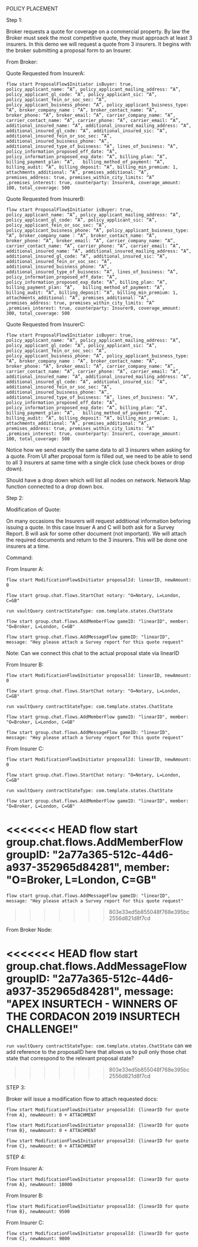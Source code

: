 POLICY PLACEMENT

Step 1:

Broker requests a quote for coverage on a commercial property.  By law the Broker must seek the most competitive quote, they must approach at least 3 insurers.  In this demo we will request a quote from 3 insurers.  It begins with the broker submitting a proposal form to an Insurer.

From Broker:

Quote Requested from InsurerA:

```flow start ProposalFlow$Initiator isBuyer: true, policy_applicant_name: “A”, policy_applicant_mailing_address: “A”, policy_applicant_gl_code: “A”, policy_applicant_sic: “A”, policy_applicant_fein_or_soc_sec: “A”, policy_applicant_buisness_phone: “A”, policy_applicant_buisness_type: “A”, broker_company_name : “A”, broker_contact_name: “A”, broker_phone: “A”, broker_email: “A”, carrier_company_name: “A”, carrier_contact_name: “A”, carrier_phone: “A”, carrier_email: “A”, additional_insured_name: “A”, additional_insured_mailing_address: “A”, additional_insured_gl_code: “A”, additional_insured_sic: “A”, additional_insured_fein_or_soc_sec: “A”, additional_insured_buisness_phone: “A”, additional_insured_type_of_buisness: “A”, lines_of_business: “A”, policy_information_proposed_eff_date: “A”, policy_information_proposed_exp_date: “A”, billing_plan: “A”, billing_payment_plan: “A”,   billing_method_of_payment: “A”, billing_audit: “A”, billing_deposit: “A”, billing_min_premium: 1, attachments_additional: “A”, premises_additional: “A”, premises_address: true, premises_within_city_limits: “A” ,premises_interest: true, counterparty: InsurerA, coverage_amount: 100, total_coverage: 500```


Quote Requested from InsurerB:


```flow start ProposalFlow$Initiator isBuyer: true, policy_applicant_name: “A”, policy_applicant_mailing_address: “A”, policy_applicant_gl_code: “A”, policy_applicant_sic: “A”, policy_applicant_fein_or_soc_sec: “A”, policy_applicant_buisness_phone: “A”, policy_applicant_buisness_type: “A”, broker_company_name : “A”, broker_contact_name: “A”, broker_phone: “A”, broker_email: “A”, carrier_company_name: “A”, carrier_contact_name: “A”, carrier_phone: “A”, carrier_email: “A”, additional_insured_name: “A”, additional_insured_mailing_address: “A”, additional_insured_gl_code: “A”, additional_insured_sic: “A”, additional_insured_fein_or_soc_sec: “A”, additional_insured_buisness_phone: “A”, additional_insured_type_of_buisness: “A”, lines_of_business: “A”, policy_information_proposed_eff_date: “A”, policy_information_proposed_exp_date: “A”, billing_plan: “A”, billing_payment_plan: “A”,   billing_method_of_payment: “A”, billing_audit: “A”, billing_deposit: “A”, billing_min_premium: 1, attachments_additional: “A”, premises_additional: “A”, premises_address: true, premises_within_city_limits: “A” ,premises_interest: true, counterparty: InsurerB, coverage_amount: 300, total_coverage: 500```


Quote Requested from InsurerC:


```flow start ProposalFlow$Initiator isBuyer: true, policy_applicant_name: “A”, policy_applicant_mailing_address: “A”, policy_applicant_gl_code: “A”, policy_applicant_sic: “A”, policy_applicant_fein_or_soc_sec: “A”, policy_applicant_buisness_phone: “A”, policy_applicant_buisness_type: “A”, broker_company_name : “A”, broker_contact_name: “A”, broker_phone: “A”, broker_email: “A”, carrier_company_name: “A”, carrier_contact_name: “A”, carrier_phone: “A”, carrier_email: “A”, additional_insured_name: “A”, additional_insured_mailing_address: “A”, additional_insured_gl_code: “A”, additional_insured_sic: “A”, additional_insured_fein_or_soc_sec: “A”, additional_insured_buisness_phone: “A”, additional_insured_type_of_buisness: “A”, lines_of_business: “A”, policy_information_proposed_eff_date: “A”, policy_information_proposed_exp_date: “A”, billing_plan: “A”, billing_payment_plan: “A”,   billing_method_of_payment: “A”, billing_audit: “A”, billing_deposit: “A”, billing_min_premium: 1, attachments_additional: “A”, premises_additional: “A”, premises_address: true, premises_within_city_limits: “A” ,premises_interest: true, counterparty: InsurerC, coverage_amount: 100, total_coverage: 500```


Notice how we send exactly the same data to all 3 insurers when asking for a quote.  From UI after proposal form is filled out, we need to be able to send to all 3 insurers at same time with a single click (use check boxes or drop down).

Should have a drop down which will list all nodes on network.  Network Map function connected to a drop down box.

Step 2:

Modification of Quote:

On many occasions the Insurers will request additional information beforing issuing a quote.  In this case Insuer A and C will both ask for a Survey Report.  B will ask for some other document (not important).  We will attach the required documents and return to the 3 insurers.  This will be done one insurers at a time.


Command:

From Insurer A:

```flow start ModificationFlow$Initiator proposalId: linearID, newAmount: 0```

```flow start group.chat.flows.StartChat notary: "O=Notary, L=London, C=GB"```

```run vaultQuery contractStateType: com.template.states.ChatState```

```flow start group.chat.flows.AddMemberFlow gameID: "linearID", member: "O=Broker, L=London, C=GB"```

```flow start group.chat.flows.AddMessageFlow gameID: "linearID", message: "Hey please attach a Survey report for this quote request"```


Note: Can we connect this chat to the actual proposal state via linearID

From Insurer B:

```flow start ModificationFlow$Initiator proposalId: linearID, newAmount: 0```

```flow start group.chat.flows.StartChat notary: "O=Notary, L=London, C=GB"```

```run vaultQuery contractStateType: com.template.states.ChatState```

```flow start group.chat.flows.AddMemberFlow gameID: "linearID", member: "O=Broker, L=London, C=GB"```

```flow start group.chat.flows.AddMessageFlow gameID: "linearID", message: "Hey please attach a Survey report for this quote request"```


From Insurer C:

```flow start ModificationFlow$Initiator proposalId: linearID, newAmount: 0```

```flow start group.chat.flows.StartChat notary: "O=Notary, L=London, C=GB"```

```run vaultQuery contractStateType: com.template.states.ChatState```

```flow start group.chat.flows.AddMemberFlow gameID: "linearID", member: "O=Broker, L=London, C=GB"```

<<<<<<< HEAD
flow start group.chat.flows.AddMemberFlow groupID: "2a77a365-512c-44d6-a937-352965d84281", member: "O=Broker, L=London, C=GB"
=======
```flow start group.chat.flows.AddMessageFlow gameID: "linearID", message: "Hey please attach a Survey report for this quote request"```
>>>>>>> 803e33ed5b855048f768e395bc2556d821d8f7cd


From Broker Node:

<<<<<<< HEAD
flow start group.chat.flows.AddMessageFlow groupID: "2a77a365-512c-44d6-a937-352965d84281", message: "APEX INSURTECH - WINNERS OF THE CORDACON 2019 INSURTECH CHALLENGE!"
=======
```run vaultQuery contractStateType: com.template.states.ChatState```
can we add reference to the proposalID here that allows us to pull only those chat state that correspond to the relevant proposal state?
>>>>>>> 803e33ed5b855048f768e395bc2556d821d8f7cd

STEP 3:

Broker will issue a modification flow to attach requested docs:

```flow start ModificationFlow$Initiator proposalId: {linearID for quote from A}, newAmount: 0 + ATTACHMENT```

```flow start ModificationFlow$Initiator proposalId: {linearID for quote from B}, newAmount: 0 + ATTACHMENT```

```flow start ModificationFlow$Initiator proposalId: {linearID for quote from C}, newAmount: 0 + ATTACHMENT```

STEP 4:

From Insurer A:

```flow start ModificationFlow$Initiator proposalId: {linearID for quote from A}, newAmount: 10000```

From Insurer B:

```flow start ModificationFlow$Initiator proposalId: {linearID for quote from B}, newAmount: 9500```


From Insurer C:

```flow start ModificationFlow$Initiator proposalId: {linearID for quote from C}, newAmount: 9800```
